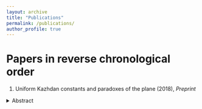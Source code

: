 ```yaml
---
layout: archive
title: "Publications"
permalink: /publications/
author_profile: true
---
```


# Papers in reverse chronological order

1. Uniform Kazhdan constants and paradoxes of the plane (2018), _Preprint_
<details>
  <summary>Abstract</summary>
  
  ## 2019. Uniform Kazhdan constants and paradoxes of the plane
  
  Let $G=\mathrm{SL}(2,\mathbb{Z})\ltimes\mathbb{Z}^2$ and $H=\mathrm{SL}(2,\mathbb{Z})$. We prove that the action $G\curvearrowright\mathbb{R}^2$ is _uniformly non-amenable_ and that the quasi-regular representation of $G$ on $\ell^2(G/H)$ has a _uniform spectral gap_. Both results are a consequence of a uniform quantitative form of ping-pong for affine transformations, which we establish here.

</details>
